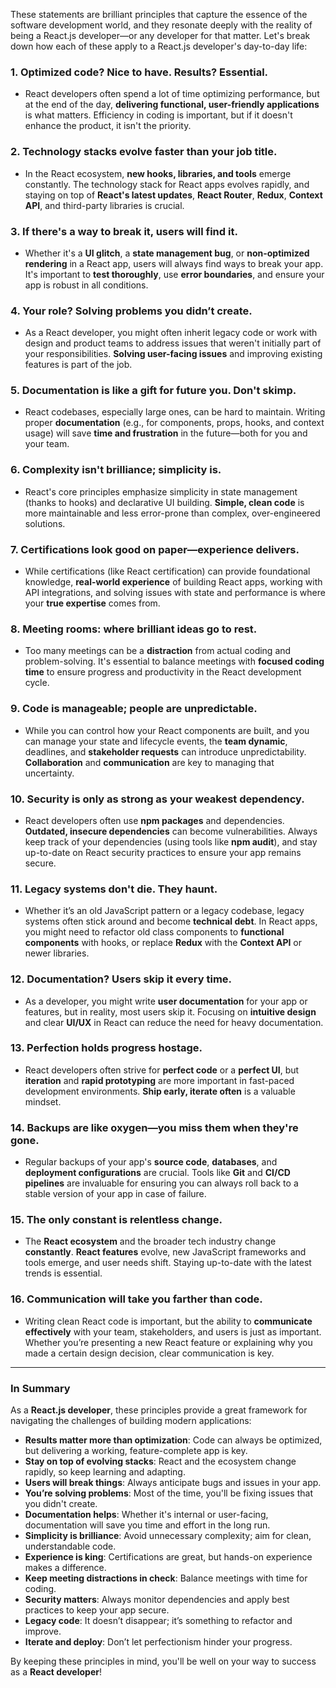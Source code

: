 These statements are brilliant principles that capture the essence of the software development world, and they resonate deeply with the reality of being a React.js developer—or any developer for that matter. Let's break down how each of these apply to a React.js developer's day-to-day life:

### 1. **Optimized code? Nice to have. Results? Essential.**
   - React developers often spend a lot of time optimizing performance, but at the end of the day, **delivering functional, user-friendly applications** is what matters. Efficiency in coding is important, but if it doesn't enhance the product, it isn't the priority.

### 2. **Technology stacks evolve faster than your job title.**
   - In the React ecosystem, **new hooks, libraries, and tools** emerge constantly. The technology stack for React apps evolves rapidly, and staying on top of **React's latest updates**, **React Router**, **Redux**, **Context API**, and third-party libraries is crucial.

### 3. **If there's a way to break it, users will find it.**
   - Whether it's a **UI glitch**, a **state management bug**, or **non-optimized rendering** in a React app, users will always find ways to break your app. It's important to **test thoroughly**, use **error boundaries**, and ensure your app is robust in all conditions.

### 4. **Your role? Solving problems you didn’t create.**
   - As a React developer, you might often inherit legacy code or work with design and product teams to address issues that weren't initially part of your responsibilities. **Solving user-facing issues** and improving existing features is part of the job.

### 5. **Documentation is like a gift for future you. Don't skimp.**
   - React codebases, especially large ones, can be hard to maintain. Writing proper **documentation** (e.g., for components, props, hooks, and context usage) will save **time and frustration** in the future—both for you and your team.

### 6. **Complexity isn't brilliance; simplicity is.**
   - React's core principles emphasize simplicity in state management (thanks to hooks) and declarative UI building. **Simple, clean code** is more maintainable and less error-prone than complex, over-engineered solutions.

### 7. **Certifications look good on paper—experience delivers.**
   - While certifications (like React certification) can provide foundational knowledge, **real-world experience** of building React apps, working with API integrations, and solving issues with state and performance is where your **true expertise** comes from.

### 8. **Meeting rooms: where brilliant ideas go to rest.**
   - Too many meetings can be a **distraction** from actual coding and problem-solving. It's essential to balance meetings with **focused coding time** to ensure progress and productivity in the React development cycle.

### 9. **Code is manageable; people are unpredictable.**
   - While you can control how your React components are built, and you can manage your state and lifecycle events, the **team dynamic**, deadlines, and **stakeholder requests** can introduce unpredictability. **Collaboration** and **communication** are key to managing that uncertainty.

### 10. **Security is only as strong as your weakest dependency.**
   - React developers often use **npm packages** and dependencies. **Outdated, insecure dependencies** can become vulnerabilities. Always keep track of your dependencies (using tools like **npm audit**), and stay up-to-date on React security practices to ensure your app remains secure.

### 11. **Legacy systems don't die. They haunt.**
   - Whether it’s an old JavaScript pattern or a legacy codebase, legacy systems often stick around and become **technical debt**. In React apps, you might need to refactor old class components to **functional components** with hooks, or replace **Redux** with the **Context API** or newer libraries.

### 12. **Documentation? Users skip it every time.**
   - As a developer, you might write **user documentation** for your app or features, but in reality, most users skip it. Focusing on **intuitive design** and clear **UI/UX** in React can reduce the need for heavy documentation.

### 13. **Perfection holds progress hostage.**
   - React developers often strive for **perfect code** or a **perfect UI**, but **iteration** and **rapid prototyping** are more important in fast-paced development environments. **Ship early, iterate often** is a valuable mindset.

### 14. **Backups are like oxygen—you miss them when they're gone.**
   - Regular backups of your app's **source code**, **databases**, and **deployment configurations** are crucial. Tools like **Git** and **CI/CD pipelines** are invaluable for ensuring you can always roll back to a stable version of your app in case of failure.

### 15. **The only constant is relentless change.**
   - The **React ecosystem** and the broader tech industry change **constantly**. **React features** evolve, new JavaScript frameworks and tools emerge, and user needs shift. Staying up-to-date with the latest trends is essential.

### 16. **Communication will take you farther than code.**
   - Writing clean React code is important, but the ability to **communicate effectively** with your team, stakeholders, and users is just as important. Whether you’re presenting a new React feature or explaining why you made a certain design decision, clear communication is key.

---

### In Summary

As a **React.js developer**, these principles provide a great framework for navigating the challenges of building modern applications:

- **Results matter more than optimization**: Code can always be optimized, but delivering a working, feature-complete app is key.
- **Stay on top of evolving stacks**: React and the ecosystem change rapidly, so keep learning and adapting.
- **Users will break things**: Always anticipate bugs and issues in your app.
- **You’re solving problems**: Most of the time, you'll be fixing issues that you didn't create.
- **Documentation helps**: Whether it's internal or user-facing, documentation will save you time and effort in the long run.
- **Simplicity is brilliance**: Avoid unnecessary complexity; aim for clean, understandable code.
- **Experience is king**: Certifications are great, but hands-on experience makes a difference.
- **Keep meeting distractions in check**: Balance meetings with time for coding.
- **Security matters**: Always monitor dependencies and apply best practices to keep your app secure.
- **Legacy code**: It doesn’t disappear; it’s something to refactor and improve.
- **Iterate and deploy**: Don’t let perfectionism hinder your progress.

By keeping these principles in mind, you'll be well on your way to success as a **React developer**!
